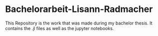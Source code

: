 # Bachelorarbeit-Lisann-Radmacher

This Repository is the work that was made during my bachelor thesis. 
It contains the .jl files as well as the jupyter notebooks.
